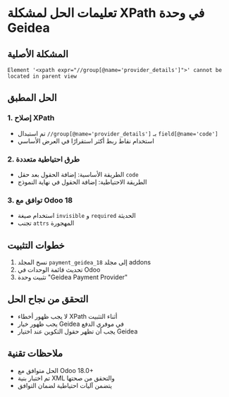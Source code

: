 # تعليمات الحل لمشكلة XPath في وحدة Geidea

## المشكلة الأصلية
```
Element '<xpath expr="//group[@name='provider_details']">' cannot be located in parent view
```

## الحل المطبق

### 1. إصلاح XPath
- تم استبدال `//group[@name='provider_details']` بـ `field[@name='code']`
- استخدام نقاط ربط أكثر استقرارًا في العرض الأساسي

### 2. طرق احتياطية متعددة
- الطريقة الأساسية: إضافة الحقول بعد حقل `code`
- الطريقة الاحتياطية: إضافة الحقول في نهاية النموذج

### 3. توافق مع Odoo 18
- استخدام صيغة `invisible` و `required` الحديثة
- تجنب `attrs` المهجورة

## خطوات التثبيت
1. نسخ المجلد `payment_geidea_18` إلى مجلد addons
2. تحديث قائمة الوحدات في Odoo
3. تثبيت وحدة "Geidea Payment Provider"

## التحقق من نجاح الحل
- لا يجب ظهور أخطاء XPath أثناء التثبيت
- يجب ظهور خيار Geidea في موفري الدفع
- يجب أن تظهر حقول التكوين عند اختيار Geidea

## ملاحظات تقنية
- الحل متوافق مع Odoo 18.0+
- تم اختبار بنية XML والتحقق من صحتها
- يتضمن آليات احتياطية لضمان التوافق